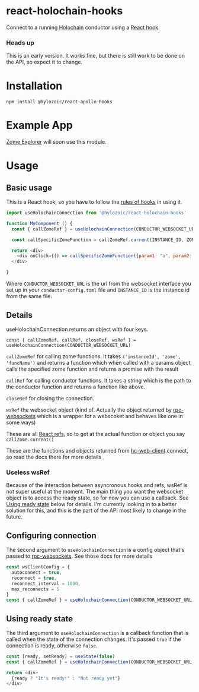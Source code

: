 # react-holochain-hooks

Connect to a running [Holochain](https://github.com/holochain/holochain-rust) conductor using a [React hook](https://reactjs.org/docs/hooks-intro.html).

### Heads up
This is an early version. It works fine, but there is still work to be done on the API, so expect it to change.

# Installation

`npm install @hylozoic/react-apollo-hooks`

# Example App

[Zome Explorer](https://github.com/Hylozoic/zome-explorer) will soon use this module.

# Usage

## Basic usage

This is a React hook, so you have to follow the [rules of hooks](https://reactjs.org/docs/hooks-rules.html) in using it.

```javascript
import useHolochainConnection from '@hylozoic/react-holochain-hooks'

function MyComponent () {
  const { callZomeRef } = useHolochainConnection(CONDUCTOR_WEBSOCKET_URL)

  const callSpecificZomeFunction = callZomeRef.current(INSTANCE_ID, ZOME_NAME, ZOME_FUNCTION_NAME)

  return <div>
    <div onClick={() => callSpecificZomeFunction({param1: "a", param2: "b"})}>Go</div>
  </div>

}
```

Where `CONDUCTOR_WEBSOCKET_URL` is the url from the websocket interface you set up in your `conductor-config.toml` file and `INSTANCE_ID` is the instance id from the same file.

## Details

useHolochainConnection returns an object with four keys.

`const { callZomeRef, callRef, closeRef, wsRef } = useHolochainConnection(CONDUCTOR_WEBSOCKET_URL)`

`callZomeRef` for calling zome functions. It takes `('instanceId', 'zome', 'funcName')` and returns a function which when called with a params object, calls the specified zome function and returns a promise with the result

`callRef` for calling conductor functions. It takes a string which is the path to the conductor function and returns a function like above.

`closeRef` for closing the connection.

`wsRef` the websocket object (kind of. Actually the object returned by [rpc-websockets](https://github.com/elpheria/rpc-websockets) which is a wrapper for a webscoket and behaves like one in some ways)

These are all [React refs](https://reactjs.org/docs/refs-and-the-dom.html), so to get at the actual function or object you say `callZome.current()`

These are the functions and objects returned from [hc-web-client](https://github.com/holochain/hc-web-client).connect, so read the docs there for more details

### Useless wsRef
Because of the interaction between asyncronous hooks and refs, wsRef is not super useful at the moment. The main thing you want the websocket object is to access the ready state, so for now you can use a callback. See [Using ready state](#using-ready-state) below for details. I'm currently looking in to a better solution for this, and this is the part of the API most likely to change in the future.

## Configuring connection

The second argument to `useHolochainConnection` is a config object that's passed to [rpc-websockets](https://github.com/elpheria/rpc-websockets). See those docs for more details

```javascript
const wsClientConfig = {
  autoconnect = true,
  reconnect = true,
  reconnect_interval = 1000,
  max_reconnects = 5
}
const { callZomeRef } = useHolochainConnection(CONDUCTOR_WEBSOCKET_URL, wsClientConfig)
```

## Using ready state

The third argument to `useHolochainConnection` is a callback function that is called when the state of the connection changes. It's passed `true` if the connection is ready, otherwise `false`.

```javascript
const [ready, setReady] = useState(false)
const { callZomeRef } = useHolochainConnection(CONDUCTOR_WEBSOCKET_URL, {}, setReady)

return <div>
  {ready ? "It's ready!" : "Not ready yet"}
</div>

```

